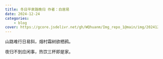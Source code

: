 ```yaml
---
title: 冬日平泉路晚归 作者：白居易
date: 2024-12-24
categories: 
    - blog
cover: https://gcore.jsdelivr.net/gh/WQhuanm/Img_repo_1@main/img/202412222015910.png
---
```


山路难行日易斜，烟村霜树欲栖鸦。

夜归不到应闲事，热饮三杯即是家。